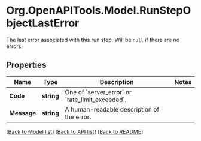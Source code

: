 # Org.OpenAPITools.Model.RunStepObjectLastError
The last error associated with this run step. Will be `null` if there are no errors.

## Properties

Name | Type | Description | Notes
------------ | ------------- | ------------- | -------------
**Code** | **string** | One of &#x60;server_error&#x60; or &#x60;rate_limit_exceeded&#x60;. | 
**Message** | **string** | A human-readable description of the error. | 

[[Back to Model list]](../README.md#documentation-for-models) [[Back to API list]](../README.md#documentation-for-api-endpoints) [[Back to README]](../README.md)

